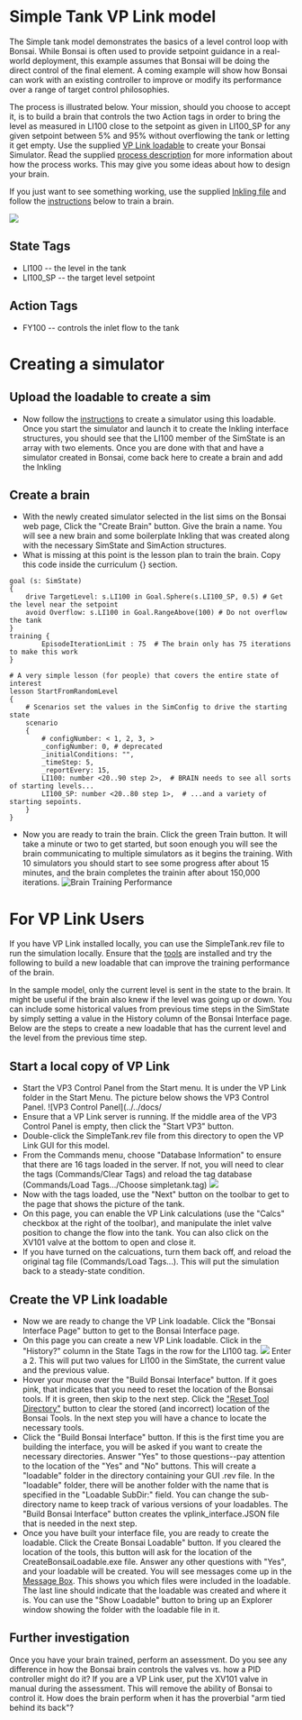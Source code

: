# Simple Tank VP Link model

The Simple tank model demonstrates the basics of a level control loop with Bonsai.  While Bonsai is often used to provide
setpoint guidance in a real-world deployment, this example assumes that Bonsai will be doing the direct control of the
final element.  A coming example will show how Bonsai can work with an existing controller to improve or modify its
performance over a range of target control philosophies.

The process is illustrated below.  Your mission, should you choose to accept it, is to build a brain
that controls the two Action tags in order to bring the level as measured in LI100 close to the setpoint as given in LI100_SP for
any given setpoint between 5% and 95% without overflowing the tank or letting it get empty.
Use the supplied [VP Link loadable](simpletank_sim.zip) to create your Bonsai Simulator.
Read the supplied [process description](SimpleTankExplanation.pdf) for more information about how the process works.  This may give
you some ideas about how to design your brain.

If you just want to see something working, use the supplied [Inkling file](simpletank.ink) and follow the [instructions](#upload-the-loadable-to-create-a-sim) below to train a brain.

![](simpletank.png)

## State Tags
* LI100 -- the level in the tank
* LI100_SP -- the target level setpoint

## Action Tags
* FY100 -- controls the inlet flow to the tank

# Creating a simulator

## Upload the loadable to create a sim

* Now follow the [instructions](../README.md#usage-adding-a-vp-link-simulator-to-your-workspace) to create a simulator using this loadable. Once you start the simulator and launch it to create the Inkling interface structures,
you should see that the LI100 member of the SimState is an array with two elements.  Once you are done with that and have a simulator created in Bonsai, come back here to create a brain and add the Inkling

## Create a brain

* With the newly created simulator selected in the list sims on the Bonsai web page, Click the "Create Brain" button.  Give the brain a name.  You will see a new brain and some boilerplate Inkling that was created along with
the necessary SimState and SimAction structures.
* What is missing at this point is the lesson plan to train the brain.  Copy this code inside the curriculum {} section.
```
goal (s: SimState)
{
	drive TargetLevel: s.LI100 in Goal.Sphere(s.LI100_SP, 0.5) # Get the level near the setpoint
	avoid Overflow: s.LI100 in Goal.RangeAbove(100) # Do not overflow the tank
}
training {
		EpisodeIterationLimit : 75  # The brain only has 75 iterations to make this work
}

# A very simple lesson (for people) that covers the entire state of interest
lesson StartFromRandomLevel
{
	# Scenarios set the values in the SimConfig to drive the starting state
	scenario
	{
		# configNumber: < 1, 2, 3, >
		_configNumber: 0, # deprecated
		_initialConditions: "",
		_timeStep: 5,
		_reportEvery: 15,
		LI100: number <20..90 step 2>,  # BRAIN needs to see all sorts of starting levels...
		LI100_SP: number <20..80 step 1>,  # ...and a variety of starting sepoints.
	}
}
```

* Now you are ready to train the brain. Click the green Train button.
It will take a minute or two to get started, but soon enough you will see the brain communicating to multiple simulators as it begins the training.
With 10 simulators you should start to see some progress after about 15 minutes, and the brain completes the trainin after about 150,000 iterations.
![Brain Training Performance](SimpleTankBrainTrainingPerformance.png)


# For VP Link Users

If you have VP Link installed locally, you can use the SimpleTank.rev file to run the simulation locally.
Ensure that the [tools](../../tools/README.md) are installed and try the following to build a new loadable that can improve
the training performance of the brain.

In the sample model, only the current level is sent in the state to the brain.  It might be useful if the brain also
knew if the level was going up or down.  You can include some historical values from previous time steps in the SimState
by simply setting a value in the History column of the Bonsai Interface page.  Below are the steps to create a new loadable
that has the current level and the level from the previous time step.

## Start a local copy of VP Link

* Start the VP3 Control Panel from the Start menu.  It is under the VP Link folder in the Start Menu.  The picture below shows the VP3 Control Panel.
![VP3 Control Panel](../../docs/
* Ensure that a VP Link server is running.  If the middle area of the VP3 Control Panel is empty, then click the "Start VP3" button.
* Double-click the SimpleTank.rev file from this directory to open the VP Link GUI for this model.
* From the Commands menu, choose "Database Information" to ensure that there are 16 tags loaded in the server.  If not, you will need to clear the tags (Commands/Clear Tags)
and reload the tag database (Commands/Load Tags.../Choose simpletank.tag)  ![](../../docs/CommandsDatabaseInfo.png)
* Now with the tags loaded, use the "Next" button on the toolbar to get to the page that shows the picture of the tank.
* On this page, you can enable the VP Link calculations (use the "Calcs" checkbox at the right of the toolbar), and manipulate the inlet valve position to change
the flow into the tank.  You can also click on the XV101 valve at the bottom to open and close it.
* If you have turned on the calcuations, turn them back off, and reload the original tag file (Commands/Load Tags...).  This will put the simulation back to a steady-state condition.

## Create the VP Link loadable

* Now we are ready to change the VP Link loadable.  Click the "Bonsai Interface Page" button to get to the Bonsai Interface page.
* On this page you can create a new VP Link loadable.  Click in the "History?" column in the State Tags in the row for the LI100 tag.  ![](HistoryForLI100.png)
Enter a 2. This will put two values for LI100 in the SimState, the current value and the previous value.
* Hover your mouse over the "Build Bonsai Interface" button. If it goes pink, that indicates that you need to reset the location of the Bonsai tools. If it is green, then skip to the next step.  Click the
["Reset Tool Directory"](ResetToolDirectory.png) button to clear the stored (and incorrect) location of the Bonsai Tools. In the next step you will have a chance to locate the necessary tools.
* Click the "Build Bonsai Interface" button.  If this is the first time you are building the interface, you will be asked if you want to create the necessary directories.
Answer "Yes" to those questions--pay attention to the
location of the "Yes" and "No" buttons.  This will create a "loadable" folder in the directory containing your GUI .rev file.  In the "loadable" folder, there will be another folder
with the name that is specified in the "Loadable SubDir:" field.  You can change the sub-directory name to keep track of various versions of your loadables.
The "Build Bonsai Interface" button creates the vplink_interface.JSON file that is needed in the next step.
* Once you have built your interface file, you are ready to create the loadable.  Click the Create Bonsai Loadable" button.  If you cleared the location of the tools, this button will ask for the location of the
CreateBonsaiLoadable.exe file.  Answer any other questions with "Yes", and your loadable will be created.  You will see messages come up in the [Message Box](MessageBoxLoadableCreated.png). This shows you which files were included in the loadable.
The last line should indicate that the loadable was created and where it is.  You can use the "Show Loadable" button to bring up an Explorer window showing the folder with the loadable file in it.

## Further investigation

Once you have your brain trained, perform an assessment.  Do you see any difference in how the Bonsai brain controls the valves
vs. how a PID controller might do it?  If you are a VP Link user, put the XV101 valve in manual during the assessment.  This
will remove the ability of Bonsai to control it.  How does the brain perform when it has the proverbial "arm tied behind its back"?

